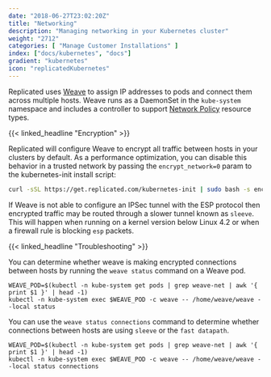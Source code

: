 ```yaml
---
date: "2018-06-27T23:02:20Z"
title: "Networking"
description: "Managing networking in your Kubernetes cluster"
weight: "2712"
categories: [ "Manage Customer Installations" ]
index: ["docs/kubernetes", "docs"]
gradient: "kubernetes"
icon: "replicatedKubernetes"
---
```


Replicated uses [Weave](https://www.weave.works/docs/net/latest/kubernetes/kube-addon/) to assign IP addresses to pods and connect them across multiple hosts.
Weave runs as a DaemonSet in the `kube-system` namespace and includes a controller to support [Network Policy](https://kubernetes.io/docs/concepts/services-networking/network-policies/) resource types.

{{< linked_headline "Encryption" >}}

Replicated will configure Weave to encrypt all traffic between hosts in your clusters by default.
As a performance optimization, you can disable this behavior in a trusted network by passing the `encrypt_network=0` param to the kubernetes-init install script:
```bash
curl -sSL https://get.replicated.com/kubernetes-init | sudo bash -s encrypt-network=0
```

If Weave is not able to configure an IPSec tunnel with the ESP protocol then encrypted traffic may be routed through a slower tunnel known as `sleeve`.
This will happen when running on a kernel version below Linux 4.2 or when a firewall rule is blocking `esp` packets.

{{< linked_headline "Troubleshooting" >}}

You can determine whether weave is making encrypted connections between hosts by running the `weave status` command on a Weave pod.

```shell
WEAVE_POD=$(kubectl -n kube-system get pods | grep weave-net | awk '{ print $1 }' | head -1)
kubectl -n kube-system exec $WEAVE_POD -c weave -- /home/weave/weave --local status
```

You can use the `weave status connections` command to determine whether connections between hosts are using `sleeve` or the `fast datapath`.
```shell
WEAVE_POD=$(kubectl -n kube-system get pods | grep weave-net | awk '{ print $1 }' | head -1)
kubectl -n kube-system exec $WEAVE_POD -c weave -- /home/weave/weave --local status connections
```

